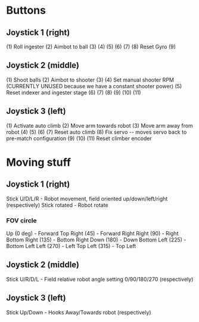 # Buttons

## Joystick 1 (right)
(1) Roll ingester
(2) Aimbot to ball
(3)
(4)
(5)
(6)
(7)
(8) Reset Gyro
(9)

## Joystick 2 (middle)
(1) Shoot balls
(2) Aimbot to shooter
(3)
(4) Set manual shooter RPM (CURRENTLY UNUSED because we have a constant shooter power)
(5) Reset indexer and ingester stage
(6)
(7)
(8)
(9)
(10)
(11)

## Joystick 3 (left)
(1) Activate auto climb
(2) Move arm towards robot
(3) Move arm away from robot
(4) 
(5)
(6)
(7) Reset auto climb
(8) Fix servo -- moves servo back to pre-match configuration
(9)
(10)
(11) Reset climber encoder

# Moving stuff

## Joystick 1 (right)
Stick U/D/L/R - Robot movement, field oriented up/down/left/right (respectively)
Stick rotated - Robot rotate


### FOV circle
Up (0 deg) - Forward
Top Right (45) - Forward Right
Right (90) - Right
Bottom Right (135) - Bottom Right
Down (180) - Down
Bottom Left (225) - Bottom Left
Left (270) - Left
Top Left (315) - Top Left

## Joystick 2 (middle)
Stick U/R/D/L - Field relative robot angle setting 0/90/180/270 (respectively)

## Joystick 3 (left)

Stick Up/Down - Hooks Away/Towards robot (respectively)
